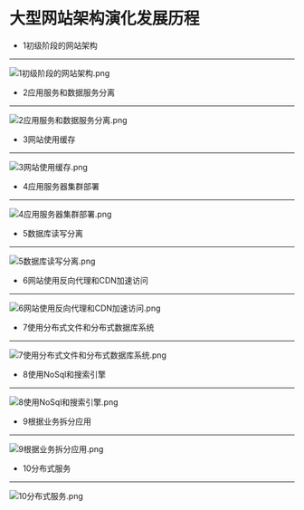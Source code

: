 # 大型网站架构演化发展历程
+ 1初级阶段的网站架构
---
![1初级阶段的网站架构.png](pictures/1初级阶段的网站架构.png)
+ 2应用服务和数据服务分离
---
![2应用服务和数据服务分离.png](pictures/2应用服务和数据服务分离.png)
+ 3网站使用缓存
---
![3网站使用缓存.png](pictures/3网站使用缓存.png)
+ 4应用服务器集群部署
---
![4应用服务器集群部署.png](pictures/4应用服务器集群部署.png)
+ 5数据库读写分离
---
![5数据库读写分离.png](pictures/5数据库读写分离.png)
+ 6网站使用反向代理和CDN加速访问
---
![6网站使用反向代理和CDN加速访问.png](pictures/6网站使用反向代理和CDN加速访问.png)
+ 7使用分布式文件和分布式数据库系统
---
![7使用分布式文件和分布式数据库系统.png](pictures/7使用分布式文件和分布式数据库系统.png)
+ 8使用NoSql和搜索引擎
---
![8使用NoSql和搜索引擎.png](pictures/8使用NoSql和搜索引擎.png)
+ 9根据业务拆分应用
---
![9根据业务拆分应用.png](pictures/9根据业务拆分应用.png)
+ 10分布式服务
---
![10分布式服务.png](pictures/10分布式服务.png)

